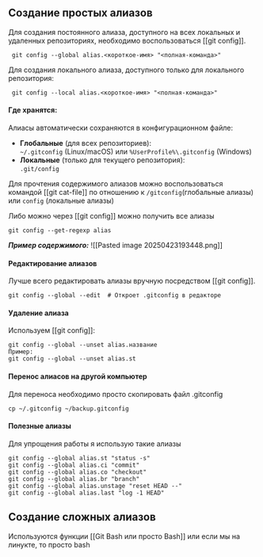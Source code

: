 ## Cоздание простых алиазов

Для создания постоянного алиаза, доступного на всех локальных и удаленных репозиториях, необходимо воспользоваться [[git config]].

	 git config --global alias.<короткое-имя> "<полная-команда>"

Для создания локального алиаза, доступного только для локального репозитория:

	 git config --local alias.<короткое-имя> "<полная-команда>"

#### Где хранятся:

Алиасы автоматически сохраняются в конфигурационном файле:

- **Глобальные** (для всех репозиториев):  
    `~/.gitconfig` (Linux/macOS) или `%UserProfile%\.gitconfig` (Windows)
- **Локальные** (только для текущего репозитория):  
    `.git/config`

Для прочтения содержимого алиазов можно воспользоваться командой [[git cat-file]] по отношению к `/gitconfig`(глобальные алиазы) или `config` (локальные алиазы)

Либо можно через [[git config]] можно получить все алиазы 

	git config --get-regexp alias

***Пример содержимого:***
![[Pasted image 20250423193448.png]]

#### Редактирование алиазов

Лучше всего редактировать алиазы вручную посредством [[git config]].

	git config --global --edit  # Откроет .gitconfig в редакторе

#### Удаление алиаза

Используем [[git config]]:

	git config --global --unset alias.название
	Пример:
	git config --global --unset alias.st

#### Перенос алиасов на другой компьютер

Для переноса необходимо просто скопировать файл .gitconfig
	
	cp ~/.gitconfig ~/backup.gitconfig
#### Полезные алиазы

Для упрощения работы я использую такие алиазы

	git config --global alias.st "status -s"
	git config --global alias.ci "commit"
	git config --global alias.co "checkout"
	git config --global alias.br "branch"
	git config --global alias.unstage "reset HEAD --"
	git config --global alias.last "log -1 HEAD"

## Создание сложных алиазов

Используются функции [[Git Bash или просто Bash]] или если мы на линукте, то просто bash


